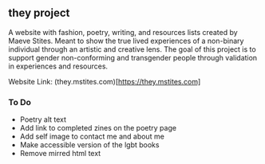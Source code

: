 ## they project
A website with fashion, poetry, writing, and resources lists created by Maeve Stites. Meant to show the true lived experiences of a non-binary individual through an artistic and creative lens. The goal of this project is to support gender non-conforming and transgender people through validation in experiences and resources.

Website Link: (they.mstites.com)[https://they.mstites.com]

### To Do
* Poetry alt text
* Add link to completed zines on the poetry page
* Add self image to contact me and about me
* Make accessible version of the lgbt books
* Remove mirred html text
